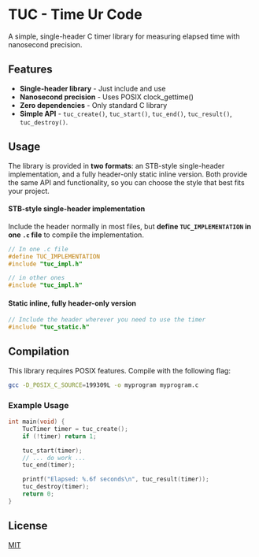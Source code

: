 # TUC - Time Ur Code

A simple, single-header C timer library for measuring elapsed time with nanosecond precision.

## Features
- **Single-header library** - Just include and use  
- **Nanosecond precision** - Uses POSIX clock_gettime()  
- **Zero dependencies** - Only standard C library  
- **Simple API** - `tuc_create()`, `tuc_start()`, `tuc_end()`, `tuc_result()`, `tuc_destroy()`. 

## Usage

The library is provided in **two formats**: an STB-style single-header implementation, and a fully header-only static inline version. Both provide the same API and functionality, so you can choose the style that best fits your project.

#### STB-style single-header implementation

Include the header normally in most files, but **define `TUC_IMPLEMENTATION` in one `.c` file** to compile the implementation.

```c
// In one .c file
#define TUC_IMPLEMENTATION
#include "tuc_impl.h"

// in other ones
#include "tuc_impl.h"
```

#### Static inline, fully header-only version

```c
// Include the header wherever you need to use the timer
#include "tuc_static.h"
```

## Compilation

This library requires POSIX features. Compile with the following flag:
```bash
gcc -D_POSIX_C_SOURCE=199309L -o myprogram myprogram.c
```

### Example Usage

```c
int main(void) {
    TucTimer timer = tuc_create();
    if (!timer) return 1;

    tuc_start(timer);
    // ... do work ...
    tuc_end(timer);

    printf("Elapsed: %.6f seconds\n", tuc_result(timer));
    tuc_destroy(timer);
    return 0;
}
```

## License

[MIT](https://choosealicense.com/licenses/mit/)
